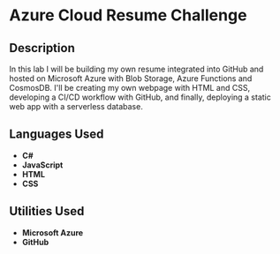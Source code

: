 <h1>Azure Cloud Resume Challenge</h1>


<h2>Description</h2>
In this lab I will be building my own resume integrated into GitHub and hosted on Microsoft Azure with Blob Storage, Azure Functions and CosmosDB. I'll be creating my own webpage with HTML and CSS, developing a CI/CD workflow with GitHub, and finally, deploying a static web app with a serverless database. 
<br />


<h2>Languages Used</h2>

- <b>C#</b> 
- <b>JavaScript</b>
- <b>HTML</b>
- <b>CSS</b>

<h2>Utilities Used</h2>

- <b>Microsoft Azure</b> 
- <b>GitHub</b>

<!--
 ```diff
- text in red
+ text in green
! text in orange
# text in gray
@@ text in purple (and bold)@@
```
--!>
